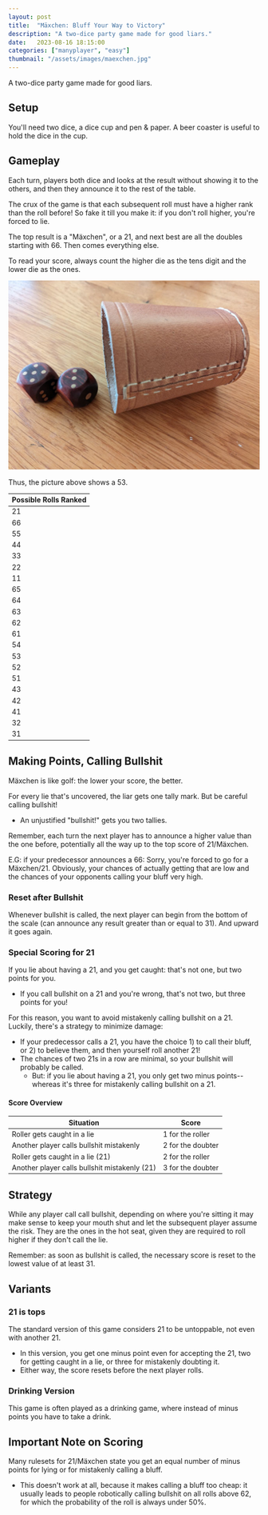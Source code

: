 ```yaml
---
layout: post
title:  "Mäxchen: Bluff Your Way to Victory"
description: "A two-dice party game made for good liars."
date:   2023-08-16 18:15:00
categories: ["manyplayer", "easy"]
thumbnail: "/assets/images/maexchen.jpg"
---
```

A two-dice party game made for good liars.

## Setup
You'll need two dice, a dice cup and pen & paper. A beer coaster is useful to hold the dice in the cup.

## Gameplay
Each turn, players both dice and looks at the result without showing it to the others, and then they announce it to the rest of the table.

The crux of the game is that each subsequent roll must have a higher rank than the roll before! So fake it till you make it: if you don't roll higher, you're forced to lie. 

The top result is a "Mäxchen", or a 21, and next best are all the doubles starting with 66. Then comes everything else.

To read your score, always count the higher die as the tens digit and the lower die as the ones. 

![](/assets/images/maexchen.jpg)

Thus, the picture above shows a 53.

| Possible Rolls Ranked |
|-----|
|21|
|66| 
|55| 
|44| 
|33| 
|22|
|11|
|65|
|64|
|63|
|62|
|61|
|54|
|53|
|52|
|51|
|43|
|42|
|41|
|32|
|31|

## Making Points, Calling Bullshit
Mäxchen is like golf: the lower your score, the better.

For every lie that's uncovered, the liar gets one tally mark. But be careful calling bullshit!
- An unjustified "bullshit!" gets you two tallies.

Remember, each turn the next player has to announce a higher value than the one before, potentially all the way up to the top score of 21/Mäxchen.

E.G: if your predecessor announces a 66: Sorry, you're forced to go for a Mäxchen/21.
Obviously, your chances of actually getting that are low and the chances of your opponents calling your bluff very high.

### Reset after Bullshit
Whenever bullshit is called, the next player can begin from the bottom of the scale (can announce any result greater than or equal to 31). And upward it goes again.

### Special Scoring for 21
If you lie about having a 21, and you get caught: that's not one, but two points for you.
- If you call bullshit on a 21 and you're wrong, that's not two, but three points for you!

For this reason, you want to avoid mistakenly calling bullshit on a 21. Luckily, there's a strategy to minimize damage:

- If your predecessor calls a 21, you have the choice 1) to call their bluff, or 2) to believe them, and then yourself roll another 21!
- The chances of two 21s in a row are minimal, so your bullshit will probably be called. 
  - But: if you lie about having a 21, you only get two minus points-- whereas it's three for mistakenly calling bullshit on a 21.

#### Score Overview

| Situation | Score |
|-----|-----|
| Roller gets caught in a lie | 1 for the roller |
| Another player calls bullshit mistakenly | 2 for the doubter |
| Roller gets caught in a lie (21) | 2 for the roller |
| Another player calls bullshit mistakenly (21) | 3 for the doubter |

## Strategy
While any player call call bullshit, depending on where you're sitting it may make sense to keep your mouth shut and let the subsequent player assume the risk. They are the ones in the hot seat, given they are required to roll higher if they don't call the lie.

Remember: as soon as bullshit is called, the necessary score is reset to the lowest value of at least 31.

## Variants
### 21 is tops
The standard version of this game considers 21 to be untoppable, not even with another 21. 
- In this version, you get one minus point even for accepting the 21, two for getting caught in a lie, or three for mistakenly doubting it.
- Either way, the score resets before the next player rolls.
  
### Drinking Version
This game is often played as a drinking game, where instead of minus points you have to take a drink.

## Important Note on Scoring
Many rulesets for 21/Mäxchen state you get an equal number of minus points for lying or for mistakenly calling a bluff. 
- This doesn't work at all, because it makes calling a bluff too cheap: it usually leads to people robotically calling bullshit on all rolls above 62, for which the probability of the roll is always under 50%.


